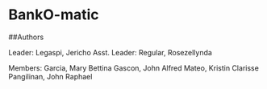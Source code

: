 # BankO-matic



##Authors

Leader: Legaspi, Jericho
Asst. Leader: Regular, Rosezellynda

Members:
Garcia, Mary Bettina
Gascon, John Alfred
Mateo, Kristin Clarisse
Pangilinan, John Raphael 
